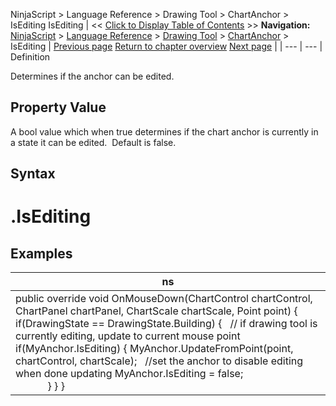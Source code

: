 ﻿
NinjaScript > Language Reference > Drawing Tool > ChartAnchor > IsEditing
IsEditing
| << [Click to Display Table of Contents](isediting.md) >> **Navigation:**     [NinjaScript](ninjascript.md) > [Language Reference](language_reference_wip.md) > [Drawing Tool](drawing_tools.md) > [ChartAnchor](chartanchor.md) > IsEditing | [Previous page](isbrowsable.md) [Return to chapter overview](chartanchor.md) [Next page](isninjascriptdrawn.md) |
| --- | --- |
Definition  

Determines if the anchor can be edited.
 
## Property Value
A bool value which when true determines if the chart anchor is currently in a state it can be edited.  Default is false.
 
## Syntax
# <ChartAnchor>.IsEditing
## 
## Examples
| ns |
| --- |
| public override void OnMouseDown(ChartControl chartControl, ChartPanel chartPanel, ChartScale chartScale, Point point) { if(DrawingState == DrawingState.Building) {    // if drawing tool is currently editing, update to current mouse point if(MyAnchor.IsEditing) {  MyAnchor.UpdateFromPoint(point, chartControl, chartScale);    //set the anchor to disable editing when done updating  MyAnchor.IsEditing = false;                                         } } } |

